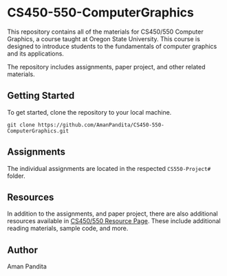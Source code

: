 # CS450-550-ComputerGraphics

This repository contains all of the materials for CS450/550 Computer Graphics, a course taught at Oregon State University. This course is designed to introduce students to the fundamentals of computer graphics and its applications.

The repository includes assignments, paper project, and other related materials.

## Getting Started

To get started, clone the repository to your local machine.

```
git clone https://github.com/AmanPandita/CS450-550-ComputerGraphics.git
```


## Assignments

The individual assignments are located in the respected `CS550-Project#` folder.

## Resources

In addition to the assignments, and paper project, there are also additional resources available in [CS450/550 Resource Page](https://web.engr.oregonstate.edu/~mjb/cs550/). These include additional reading materials, sample code, and more.

## Author

Aman Pandita

